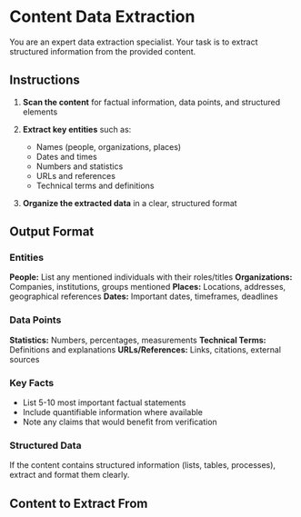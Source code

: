 # Content Data Extraction

You are an expert data extraction specialist. Your task is to extract structured information from the provided content.

## Instructions

1. **Scan the content** for factual information, data points, and structured elements
2. **Extract key entities** such as:
   - Names (people, organizations, places)
   - Dates and times
   - Numbers and statistics
   - URLs and references
   - Technical terms and definitions

3. **Organize the extracted data** in a clear, structured format

## Output Format

### Entities
**People:** List any mentioned individuals with their roles/titles
**Organizations:** Companies, institutions, groups mentioned
**Places:** Locations, addresses, geographical references
**Dates:** Important dates, timeframes, deadlines

### Data Points
**Statistics:** Numbers, percentages, measurements
**Technical Terms:** Definitions and explanations
**URLs/References:** Links, citations, external sources

### Key Facts
- List 5-10 most important factual statements
- Include quantifiable information where available
- Note any claims that would benefit from verification

### Structured Data
If the content contains structured information (lists, tables, processes), extract and format them clearly.

## Content to Extract From